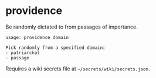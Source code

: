 # providence

Be randomly dictated to from passages of importance.

```
usage: providence domain

Pick randomly from a specified domain:
- patriarchal
- passage

```

Requires a wiki secrets file at `~/secrets/wiki/secrets.json`.


